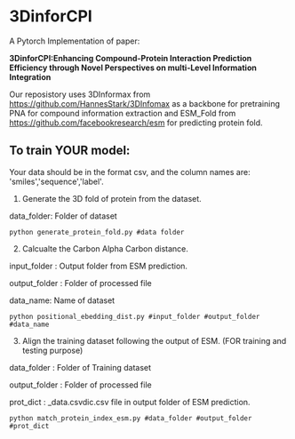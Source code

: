 # 3DinforCPI

A Pytorch Implementation of paper:

**3DinforCPI:Enhancing Compound-Protein Interaction Prediction Efficiency through Novel Perspectives on multi-Level Information Integration**

Our reposistory uses 3DInformax from https://github.com/HannesStark/3DInfomax as a backbone for pretraining PNA for compound information extraction and ESM_Fold from https://github.com/facebookresearch/esm for predicting protein fold.

## **To train YOUR model:**

Your data should be in the format csv, and the column names are: 'smiles','sequence','label'.
1. Generate the 3D fold of protein from the dataset.

data_folder: Folder of dataset
  ~~~
  python generate_protein_fold.py #data folder
  ~~~
2. Calcualte the Carbon Alpha Carbon distance.
   
input_folder : Output folder from ESM prediction.

output_folder : Folder of processed file

data_name: Name of dataset
  ~~~
  python positional_ebedding_dist.py #input_folder #output_folder #data_name
  ~~~

  3. Align the training dataset following the output of ESM. (FOR training and testing purpose)

data_folder : Folder of Training dataset

output_folder : Folder of processed file

prot_dict : _data.csvdic.csv file in output folder of ESM prediction.

  ~~~
  python match_protein_index_esm.py #data_folder #output_folder #prot_dict
  ~~~
